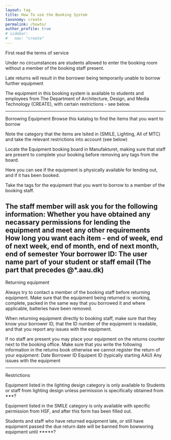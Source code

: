 ```yaml
---
layout: tag
title: How To use the Booking System
taxonomy: create
permalink: /howto/
author_profile: true
# sidebar:
#   nav: "create"
---
```

First read the terms of service

Under no circumstances are students allowed to enter the booking room without a member of the booking staff present.

Late returns will result in the borrower being temporarily unable to borrow further equipment

The equipment in this booking system is available to students and employees from The Department of Architecture, Design, and Media Technology (CREATE),
with certain restrictions - see below.

----------------
Borrowing Equipment
Browse this katalog to find the items that you want to borrow

Note the category that the items are lsited in (SMILE, Lighting, All of MTC) and take the relevant restrictions into account (see below)

Locate the Equipment booking board in Manufakturet, making sure that staff are present to complete your booking before removing any tags from the board.

Here you can see if the equipment is physically available for lending out, and if it has been booked.

Take the tags for the equipment that you want to borrow to a member of the booking staff.

The staff member will ask you for the following information:
		Whether you have obtained any necassary permissions for lending the equipment and meet any other requirements
		How long you want each item - end of week, end of next week, end of month, end of next month, end of semester
		Your borrower ID: The user name part of your student or staff email (The part that precedes @*.aau.dk)
-------------------------
Returning equipment

Always try to contact a member of the booking staff before returning equipment. Make sure that the equipment being returned is:
	working, complete, packed in the same way that you borrowed it and where applicable, batteries have been removed.

When returning equipment directly to booking staff, make sure that they know your borrower ID, that the ID number of the equipment is readable,
and that you report any issues with the equipment.

If no staff are present you may place your equipment on the returns counter next to the booking office. Make sure that you write the following information 
in the returns book otherwise we cannot register the return of your equipment:
Date
Borrower ID
Equipent ID (typically starting AAU)
Any issues with the equipment


______
Restrictions

Equipment listed in the lighting design category is only available to Students or staff from lighting design unless permission is specifically obtained from ***?

Equipment listed in the SMILE category is only available with specific permission from HSF, and after this form has been filled out.

Students and staff who have returned equipment late, or still have equipment passed the due return date will be banned from bowworing equipment until *****?


	